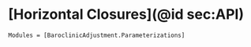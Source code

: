 # [Horizontal Closures](@id sec:API)

```@autodocs
Modules = [BaroclinicAdjustment.Parameterizations]
```